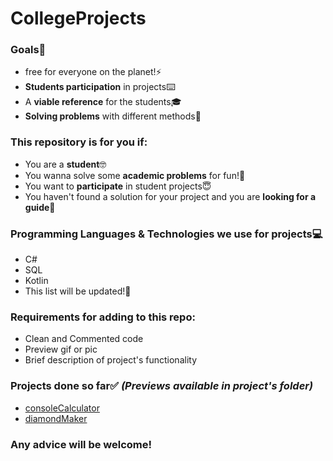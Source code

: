 # CollegeProjects
### Goals🎯
- free for everyone on the planet!⚡
- **Students participation** in projects⌨️
- A **viable reference** for the students🎓
- **Solving problems** with different methods🧠 

### This repository is for you if:
- You are a **student**🤓
- You wanna solve some **academic problems** for fun!👾
- You want to **participate** in student projects😇
- You haven't found a solution for your project and you are **looking for a guide**🤯


### Programming Languages & Technologies we use for projects💻
- C# 
- SQL
- Kotlin
- This list will be updated!💯

### Requirements for adding to this repo:
- Clean and Commented code
- Preview gif or pic
- Brief description of project's functionality

### Projects done so far✅ *(Previews available in project's folder)*
- [consoleCalculator](https://github.com/MehdiArman/CollegeProjects/tree/main/C%23/loops/consoleCalculator)
- [diamondMaker](https://github.com/MehdiArman/CollegeProjects/tree/main/C%23/loops/diamondMaker)

### Any advice will be welcome!

